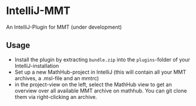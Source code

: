 # IntelliJ-MMT
An IntelliJ-Plugin for MMT (under development)

## Usage
- Install the plugin by extracting `bundle.zip` into the `plugins`-folder of your IntelliJ-installation
- Set up a new MathHub-project in IntelliJ (this will contain all your MMT archives, a .msl-file and an mmtrc)
- in the project-view on the left, select the MathHub view to get an overview over all available MMT archive on 
mathhub. You can git clone them via right-clicking an archive.
